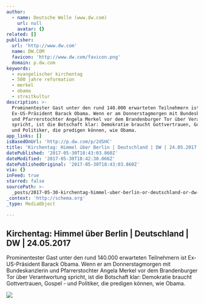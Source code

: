 ```yaml
---
author:
  - name: Deutsche Welle (www.dw.com)
    url: null
    avatar: {}
related: []
publisher:
  url: 'http://www.dw.com'
  name: DW.COM
  favicon: 'http://www.dw.com/favicon.png'
  domain: p.dw.com
keywords:
  - evangelischer kirchentag
  - 500 jahre reformation
  - merkel
  - obama
  - streitkultur
description: >-
  Prominentester Gast unter den rund 140.000 erwarteten Teilnehmern ist
  Ex-US-Präsident Barack Obama. Wenn er am Donnerstagmorgen mit Bundeskanzlerin
  und Pfarrerstochter Angela Merkel vor dem Brandenburger Tor über Verantwortung
  spricht, ist die Botschaft klar: Demokratie braucht Gottvertrauen, Gospel -
  und Politiker, die predigen können, wie Obama.
app_links: []
isBasedOnUrl: 'http://p.dw.com/p/2dSHC'
title: 'Kirchentag: Himmel über Berlin | Deutschland | DW | 24.05.2017'
datePublished: '2017-05-30T18:43:03.860Z'
dateModified: '2017-05-30T18:42:30.066Z'
datePublishedOriginal: '2017-05-30T18:43:03.860Z'
via: {}
inFeed: true
starred: false
sourcePath: >-
  _posts/2017-05-30-kirchentag-himmel-uber-berlin-or-deutschland-or-dw-or-240520.md
_context: 'http://schema.org'
_type: MediaObject

---
```

<article style=""><h1>Kirchentag: Himmel über Berlin | Deutschland | DW | 24.05.2017</h1><p>Prominentester Gast unter den rund 140.000 erwarteten Teilnehmern ist Ex-US-Präsident Barack Obama. Wenn er am Donnerstagmorgen mit Bundeskanzlerin und Pfarrerstochter Angela Merkel vor dem Brandenburger Tor über Verantwortung spricht, ist die Botschaft klar: Demokratie braucht Gottvertrauen, Gospel - und Politiker, die predigen können, wie Obama.</p><img src="http://www.dw.com/image/38951478_304.jpg" /></article>